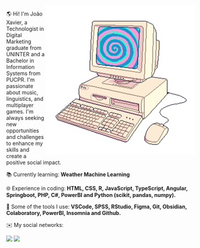<img src="https://github.com/joao-xavi/joao-xavi/blob/2e8b9a39bd4484f473d6962e96b39e7f16559946/computador.png" min-width="400px" max-width="400px" width="400px" align="right" alt="Computador">

<p align="left">🌎 Hi! I'm João Xavier, a Technologist in Digital Marketing graduate from UNINTER and a Bachelor in Information Systems from PUCPR. I'm passionate about music, linguistics, and multiplayer games. I'm always seeking new opportunities and challenges to enhance my skills and create a positive social impact.<br>

</p>

<p align="left">
  📚 Currently learning: <strong>Weather Machine Learning</strong> <br>
  
</p>
<p align="left">

  🌐 Experience in coding: <strong> HTML, CSS, R, JavaScript, TypeScript, Angular, Springboot, PHP, C#, PowerBI and Python (scikit, pandas, numpy). </strong>
  
  
</p>

<p align="left">
  
  🔧 Some of the tools I use: <strong>VSCode, SPSS, RStudio, Figma, Git, Obsidian, Colaboratory, PowerBI, Insomnia and Github.</strong>
  
</p>

<p align="left">
  ✉️ My social networks:
</p>

<p align="left">
  <a href="https://mail.google.com/mail/u/0/?fs=1&tf=cm&to=joaopx82@gmail.com" alt="Gmail">
  <img src="https://img.shields.io/badge/Gmail-D14836?style=for-the-badge&logo=gmail&logoColor=white&link=joaopx82@gmail.com" /></a>

  <a href="https://www.linkedin.com/in/joão-xavier-9787741a2/" alt="Linkedin">
  <img src="https://img.shields.io/badge/LinkedIn-0077B5?style=for-the-badge&logo=linkedin&logoColor=white" /></a>

</p>  

